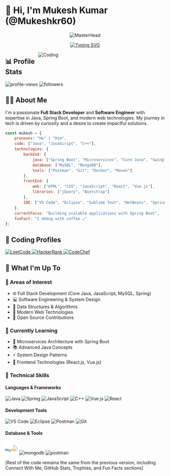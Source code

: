 # 👋 Hi, I'm Mukesh Kumar (@Mukeshkr60)

<div align="center">
  <img src="https://cdn.hashnode.com/res/hashnode/image/upload/v1651780155240/7SZuYu_oq.gif?auto=format,compress&gif-q=60&format=webm" alt="MasterHead" width="800"/>
</div>

<div align="center">
  
  [![Typing SVG](https://readme-typing-svg.herokuapp.com?font=Fira+Code&pause=1000&width=435&lines=Full+Stack+Developer;Software+Engineer;Problem+Solver;Open+Source+Enthusiast)](https://git.io/typing-svg)
  
</div>

<img align="right" alt="Coding" width="400" src="https://cdn.dribbble.com/users/1162077/screenshots/3848914/programmer.gif">

## 📊 Profile Stats
<p align="left">
  <img src="https://komarev.com/ghpvc/?username=Mukeshkr60&label=Profile%20views&color=0e75b6&style=flat" alt="profile-views" />
  <img src="https://img.shields.io/github/followers/Mukeshkr60?label=Followers&style=social" alt="followers"/>
</p>

## 👨‍💻 About Me
I'm a passionate **Full Stack Developer** and **Software Engineer** with expertise in Java, Spring Boot, and modern web technologies. My journey in tech is driven by curiosity and a desire to create impactful solutions.

```javascript
const mukesh = {
    pronouns: "He" | "Him",
    code: ["Java", "JavaScript", "C++"],
    technologies: {
        backEnd: {
            java: ["Spring Boot", "Microservices", "Core Java", "Swing"],
            database: ["MySQL", "MongoDB"],
            tools: ["Postman", "Git", "Docker", "Maven"]
        },
        frontEnd: {
            web: ["HTML", "CSS", "JavaScript", "React", "Vue.js"],
            libraries: ["jQuery", "Bootstrap"]
        },
        IDE: ["VS Code", "Eclipse", "Sublime Text", "NetBeans", "Spring Tools"]
    },
    currentFocus: "Building scalable applications with Spring Boot",
    funFact: "I debug with coffee ☕"
};
```

## 🔗 Coding Profiles
<p align="left">
  <a href="https://leetcode.com/krmukesh160" target="_blank">
    <img src="https://img.shields.io/badge/-LeetCode-FFA116?style=for-the-badge&logo=LeetCode&logoColor=black" alt="LeetCode"/>
  </a>
  <a href="https://www.hackerrank.com/krmukesh160" target="_blank">
    <img src="https://img.shields.io/badge/-Hackerrank-2EC866?style=for-the-badge&logo=HackerRank&logoColor=white" alt="HackerRank"/>
  </a>
  <a href="https://www.codechef.com/users/Mukeshkr60" target="_blank">
    <img src="https://img.shields.io/badge/-CodeChef-5B4638?style=for-the-badge&logo=CodeChef&logoColor=white" alt="CodeChef"/>
  </a>
</p>

## 🎯 What I'm Up To

### 👀 Areas of Interest
- 🌐 Full Stack Development (Core Java, JavaScript, MySQL, Spring)
- 💻 Software Engineering & System Design
- 🧩 Data Structures & Algorithms
- 🚀 Modern Web Technologies
- 🤝 Open Source Contributions

### 🌱 Currently Learning
- 🔄 Microservices Architecture with Spring Boot
- 📚 Advanced Java Concepts
- ⚡ System Design Patterns
- 🎨 Frontend Technologies (React.js, Vue.js)

### 💼 Technical Skills

#### Languages & Frameworks
<p align="left">
  <img src="https://img.shields.io/badge/Java-ED8B00?style=for-the-badge&logo=java&logoColor=white" alt="Java"/>
  <img src="https://img.shields.io/badge/Spring-6DB33F?style=for-the-badge&logo=spring&logoColor=white" alt="Spring"/>
  <img src="https://img.shields.io/badge/JavaScript-F7DF1E?style=for-the-badge&logo=javascript&logoColor=black" alt="JavaScript"/>
  <img src="https://img.shields.io/badge/C++-00599C?style=for-the-badge&logo=c%2B%2B&logoColor=white" alt="C++"/>
  <img src="https://img.shields.io/badge/Vue.js-35495E?style=for-the-badge&logo=vue.js&logoColor=4FC08D" alt="Vue.js"/>
  <img src="https://img.shields.io/badge/React-20232A?style=for-the-badge&logo=react&logoColor=61DAFB" alt="React"/>
</p>

#### Development Tools
<p align="left">
  <img src="https://img.shields.io/badge/Visual_Studio_Code-0078D4?style=for-the-badge&logo=visual%20studio%20code&logoColor=white" alt="VS Code"/>
  <img src="https://img.shields.io/badge/Eclipse-2C2255?style=for-the-badge&logo=eclipse&logoColor=white" alt="Eclipse"/>
  <img src="https://img.shields.io/badge/Postman-FF6C37?style=for-the-badge&logo=postman&logoColor=white" alt="Postman"/>
  <img src="https://img.shields.io/badge/Git-F05032?style=for-the-badge&logo=git&logoColor=white" alt="Git"/>
</p>

#### Database & Tools
<p align="left">
  <img src="https://raw.githubusercontent.com/devicons/devicon/master/icons/mysql/mysql-original-wordmark.svg" alt="mysql" width="40" height="40"/>
  <img src="https://www.vectorlogo.zone/logos/mongodb/mongodb-icon.svg" alt="mongodb" width="40" height="40"/>
  <img src="https://www.vectorlogo.zone/logos/getpostman/getpostman-icon.svg" alt="postman" width="40" height="40"/>
</p>

[Rest of the code remains the same from the previous version, including Connect With Me, GitHub Stats, Trophies, and Fun Facts sections]
